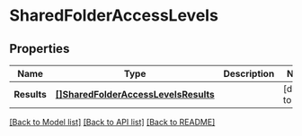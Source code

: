 # SharedFolderAccessLevels

## Properties
Name | Type | Description | Notes
------------ | ------------- | ------------- | -------------
**Results** | [**[]SharedFolderAccessLevelsResults**](SharedFolderAccessLevels_results.md) |  | [default to null]

[[Back to Model list]](../README.md#documentation-for-models) [[Back to API list]](../README.md#documentation-for-api-endpoints) [[Back to README]](../README.md)



